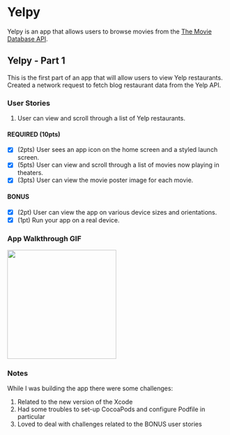 # Yelpy

Yelpy is an app that allows users to browse movies from the [The Movie Database API](http://docs.themoviedb.apiary.io/#).

## Yelpy - Part 1
This is the first part of an app that will allow users to view Yelp restaurants. Created a network request to fetch 
blog restaurant data from the Yelp API.
### User Stories
1. User can view and scroll through a list of Yelp restaurants.

#### REQUIRED (10pts)
- [x] (2pts) User sees an app icon on the home screen and a styled launch screen.
- [x] (5pts) User can view and scroll through a list of movies now playing in theaters.
- [x] (3pts) User can view the movie poster image for each movie.

#### BONUS
- [x] (2pt) User can view the app on various device sizes and orientations.
- [x] (1pt) Run your app on a real device.

### App Walkthrough GIF

<img src="http://g.recordit.co/5lkzF28aig.gif" width=250><br>

### Notes
While I was building the app there were some challenges:
1. Related to the new version of the Xcode
2. Had some troubles to set-up CocoaPods and configure Podfile in particular
3. Loved to deal with challenges related to the BONUS user stories
